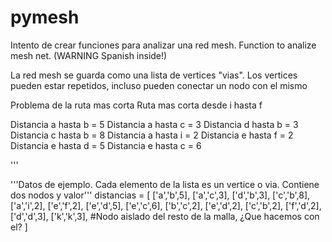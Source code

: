 # pymesh
Intento de crear funciones para analizar una red mesh.   Function to analize mesh net.  (WARNING Spanish inside!)

La red mesh se guarda como una lista de vertices "vias".
Los vertices pueden estar repetidos, incluso pueden
conectar un nodo con el mismo


Problema de la ruta mas corta
Ruta mas corta desde i hasta f

Distancia a hasta b = 5
Distancia a hasta c = 3
Distancia d hasta b = 3
Distancia c hasta b = 8
Distancia a hasta i = 2
Distancia e hasta f = 2
Distancia e hasta d = 5
Distancia e hasta c = 6

'''

'''Datos de ejemplo. Cada elemento de la lista es un vertice o via.
Contiene dos nodos y valor'''
distancias = [
['a','b',5],
['a','c',3],
['d','b',3],
['c','b',8],
['a','i',2],
['e','f',2],
['e','d',5],
['e','c',6],
['b','c',2],
['e','d',2],
['c','b',2],
['f','d',2],
['d','d',3],
['k','k',3],  #Nodo aislado del resto de la malla, ¿Que hacemos con el?
]
